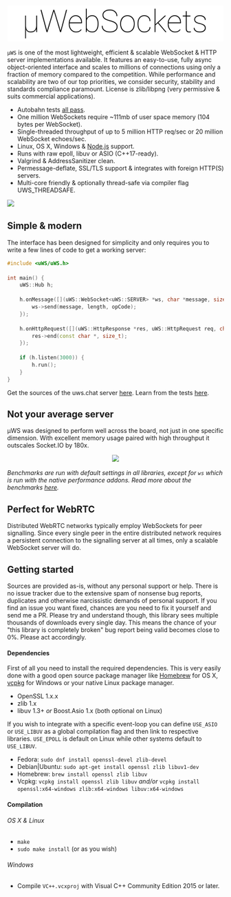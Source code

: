 <div align="center"><img src="misc/images/logo.png"/></div>

`µWS` is one of the most lightweight, efficient & scalable WebSocket & HTTP server implementations available. It features an easy-to-use, fully async object-oriented interface and scales to millions of connections using only a fraction of memory compared to the competition. While performance and scalability are two of our top priorities, we consider security, stability and standards compliance paramount. License is zlib/libpng (very permissive & suits commercial applications).


* Autobahn tests [all pass](http://htmlpreview.github.io/?https://github.com/uWebSockets/uWebSockets/blob/master/misc/autobahn/index.html).
* One million WebSockets require ~111mb of user space memory (104 bytes per WebSocket).
* Single-threaded throughput of up to 5 million HTTP req/sec or 20 million WebSocket echoes/sec.
* Linux, OS X, Windows & [Node.js](http://github.com/uWebSockets/bindings) support.
* Runs with raw epoll, libuv or ASIO (C++17-ready).
* Valgrind & AddressSanitizer clean.
* Permessage-deflate, SSL/TLS support & integrates with foreign HTTP(S) servers.
* Multi-core friendly & optionally thread-safe via compiler flag UWS_THREADSAFE.

[![](https://api.travis-ci.org/uWebSockets/uWebSockets.svg?branch=master)](https://travis-ci.org/uWebSockets/uWebSockets)

## Simple & modern
The interface has been designed for simplicity and only requires you to write a few lines of code to get a working server:
```c++
#include <uWS/uWS.h>

int main() {
    uWS::Hub h;

    h.onMessage([](uWS::WebSocket<uWS::SERVER> *ws, char *message, size_t length, uWS::OpCode opCode) {
        ws->send(message, length, opCode);
    });

    h.onHttpRequest([](uWS::HttpResponse *res, uWS::HttpRequest req, char *data, size_t length, size_t remainingBytes) {
        res->end(const char *, size_t);
    });

    if (h.listen(3000)) {
        h.run();
    }
}
```
Get the sources of the uws.chat server [here](https://github.com/uWebSockets/website/blob/master/main.cpp). Learn from the tests [here](tests/main.cpp).

## Not your average server
µWS was designed to perform well across the board, not just in one specific dimension. With excellent memory usage paired with high throughput it outscales Socket.IO by 180x.

<div align="center"><img src="misc/images/overview.png"/></div>

*Benchmarks are run with default settings in all libraries, except for `ws` which is run with the native performance addons. Read more about the benchmarks [here](benchmarks).*

## Perfect for WebRTC
Distributed WebRTC networks typically employ WebSockets for peer signalling. Since every single peer in the entire distributed network requires a persistent connection to the signalling server at all times, only a scalable WebSocket server will do.

## Getting started
Sources are provided as-is, without any personal support or help. There is no issue tracker due to the extensive spam of nonsense bug reports, duplicates and otherwise narcissistic demands of personal support. If you find an issue you want fixed, chances are you need to fix it yourself and send me a PR. Please try and understand though, this library sees multiple thousands of downloads every single day. This means the chance of your "this library is completely broken" bug report being valid becomes close to 0%. Please act accordingly.

#### Dependencies
First of all you need to install the required dependencies. This is very easily done with a good open source package manager like [Homebrew](http://brew.sh) for OS X, [vcpkg](https://github.com/Microsoft/vcpkg) for Windows or your native Linux package manager.

* OpenSSL 1.x.x
* zlib 1.x
* libuv 1.3+ *or* Boost.Asio 1.x (both optional on Linux)

If you wish to integrate with a specific event-loop you can define `USE_ASIO` or `USE_LIBUV` as a global compilation flag and then link to respective libraries. `USE_EPOLL` is default on Linux while other systems default to `USE_LIBUV`.

* Fedora: `sudo dnf install openssl-devel zlib-devel`
* Debian|Ubuntu: `sudo apt-get install openssl zlib libuv1-dev`
* Homebrew: `brew install openssl zlib libuv`
* Vcpkg: `vcpkg install openssl zlib libuv` *and/or* `vcpkg install openssl:x64-windows zlib:x64-windows libuv:x64-windows`

#### Compilation
###### OS X & Linux
* `make`
* `sudo make install` (or as you wish)
###### Windows
* Compile `VC++.vcxproj` with Visual C++ Community Edition 2015 or later.
